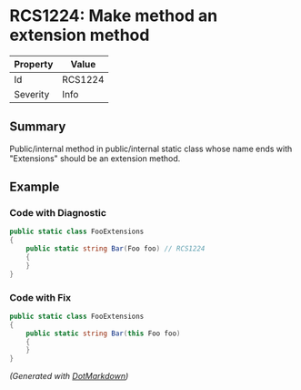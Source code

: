 # RCS1224: Make method an extension method

| Property | Value   |
| -------- | ------- |
| Id       | RCS1224 |
| Severity | Info    |

## Summary

Public/internal method in public/internal static class whose name ends with "Extensions" should be an extension method.

## Example

### Code with Diagnostic

```csharp
public static class FooExtensions
{
    public static string Bar(Foo foo) // RCS1224
    {
    }
}
```

### Code with Fix

```csharp
public static class FooExtensions
{
    public static string Bar(this Foo foo)
    {
    }
}
```


*\(Generated with [DotMarkdown](http://github.com/JosefPihrt/DotMarkdown)\)*